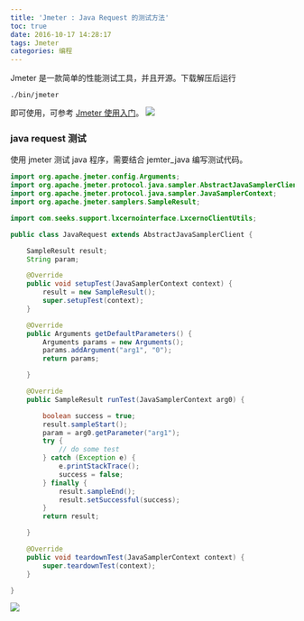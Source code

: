 ```yaml
---
title: 'Jmeter : Java Request 的测试方法'
toc: true
date: 2016-10-17 14:28:17
tags: Jmeter
categories: 编程
---
```

Jmeter 是一款简单的性能测试工具，并且开源。下载解压后运行
```
./bin/jmeter
```
即可使用，可参考 [Jmeter 使用入门](../../../../2016/09/07/Jmeter-使用入门/)。
![](http://7xqgix.com1.z0.glb.clouddn.com/jmeter.png)

### java request 测试
使用 jmeter 测试 java 程序，需要结合 jemter_java 编写测试代码。
```java
import org.apache.jmeter.config.Arguments;
import org.apache.jmeter.protocol.java.sampler.AbstractJavaSamplerClient;
import org.apache.jmeter.protocol.java.sampler.JavaSamplerContext;
import org.apache.jmeter.samplers.SampleResult;

import com.seeks.support.lxcernointerface.LxcernoClientUtils;

public class JavaRequest extends AbstractJavaSamplerClient {

	SampleResult result;
	String param;

	@Override
	public void setupTest(JavaSamplerContext context) {
		result = new SampleResult();
		super.setupTest(context);
	}

	@Override
	public Arguments getDefaultParameters() {
		Arguments params = new Arguments();
		params.addArgument("arg1", "0");
		return params;

	}

	@Override
	public SampleResult runTest(JavaSamplerContext arg0) {

		boolean success = true;
		result.sampleStart();
		param = arg0.getParameter("arg1");
		try {
			// do some test
		} catch (Exception e) {
			e.printStackTrace();
			success = false;
		} finally {
			result.sampleEnd();
			result.setSuccessful(success);
		}
		return result;

	}

	@Override
	public void teardownTest(JavaSamplerContext context) {
		super.teardownTest(context);
	}

}
```
![](http://7xqgix.com1.z0.glb.clouddn.com/javaRequest.png)
